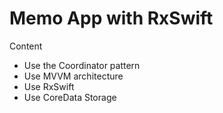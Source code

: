 #  Memo App with RxSwift

Content
 - Use the Coordinator pattern
 - Use MVVM architecture
 - Use RxSwift
 - Use CoreData Storage
